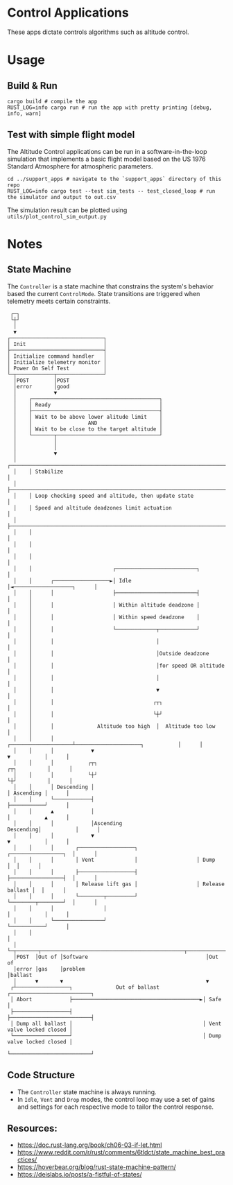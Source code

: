 # Control Applications
These apps dictate controls algorithms such as altitude control.

# Usage

## Build & Run
```shell
cargo build # compile the app
RUST_LOG=info cargo run # run the app with pretty printing [debug, info, warn]
```

## Test with simple flight model
The Altitude Control applications can be run in a software-in-the-loop
simulation that implements a basic flight model based on the 
US 1976 Standard Atmosphere for atmospheric parameters.

```shell
cd ../support_apps # navigate to the `support_apps` directory of this repo
RUST_LOG=info cargo test --test sim_tests -- test_closed_loop # run the simulator and output to out.csv
```
The simulation result can be plotted using `utils/plot_control_sim_output.py`

# Notes

## State Machine
The `Controller` is a state machine that constrains the system's behavior based the current `ControlMode`.
State transitions are triggered when telemetry meets certain constraints.

```
 ┌─┐
 └┼┘
  │
  ▼
┌──────────────────────────────┐
│ Init                         │
├──────────────────────────────┤
│ Initialize command handler   │
│ Initialize telemetry monitor │
│ Power On Self Test           │
└─┬────────────┬───────────────┘
  │POST        │POST
  │error       │good
  │            ▼
  │    ┌─────────────────────────────────────────┐
  │    │ Ready                                   │
  │    ├─────────────────────────────────────────┤
  │    │ Wait to be above lower alitude limit    │
  │    │                  AND                    │
  │    │ Wait to be close to the target altitude │
  │    └───────┬─────────────────────────────────┘
  │            │
  │            │
  │            ▼
  │    ┌─────────────────────────────────────────────────────────────────────────────────┐
  │    │ Stabilize                                                                       │
  │    ├─────────────────────────────────────────────────────────────────────────────────┤
  │    │ Loop checking speed and altitude, then update state                             │
  │    │ Speed and altitude deadzones limit actuation                                    │
  │    ├─────────────────────────────────────────────────────────────────────────────────┤
  │    │                                                                                 │
  │    │                                                                                 │
  │    │                                                                                 │
  │    │                          ┌──────────────────────────┐                           │
  │    │      ┌──────────────────►│ Idle                     │◄───────────────────┐      │
  │    │      │                   ├──────────────────────────┤                    │      │
  │    │      │                   │ Within altitude deadzone │                    │      │
  │    │      │                   │ Within speed deadzone    │                    │      │
  │    │      │                   └─────────────┬────────────┘                    │      │
  │    │      │                                 │                                 │      │
  │    │      │                                 │Outside deadzone                 │      │
  │    │      │                                 │for speed OR altitude            │      │
  │    │      │                                 │                                 │      │
  │    │      │                                 ▼                                 │      │
  │    │      │                                ┌┬┐                                │      │
  │    │      │                                └┼┘                                │      │
  │    │      │              Altitude too high  │  Altitude too low               │      │
  │    │      │            ┌────────────────────┴─────────────────────┐           │      │
  │    │      │            ▼                                          ▼           │      │
  │    │      │           ┌┬┐                                        ┌┬┐          │      │
  │    │      │           └┼┘                                        └┼┘          │      │
  │    │      │ Descending │                                          │ Ascending │      │
  │    │      └────────────┤                                          ├───────────┘      │
  │    │      ▲            │                                          │           ▲      │
  │    │      │            │Ascending                       Descending│           │      │
  │    │      │            ▼                                          ▼           │      │
  │    │      │       ┌──────────────────┐                   ┌─────────────────┐  │      │
  │    │      │       │ Vent             │                   │ Dump            │  │      │
  │    │      │       ├──────────────────┤                   ├─────────────────┤  │      │
  │    │      │       │ Release lift gas │                   │ Release ballast │  │      │
  │    │      │       └────────┬─────────┘                   └────────┬────────┘  │      │
  │    │      │                │                                      │           │      │
  │    │      └────────────────┘                                      └───────────┘      │
  │    │                                                                                 │
  │    └─┬───────┬──────────────────────────────────────────────┬────────────────────────┘
  │POST  │Out of │Software                                      │Out of
  │error │gas    │problem                                       │ballast
  │      ▼       ▼                                              ▼
 ┌┴─────────────────┐              Out of ballast              ┌──────────────────────────┐
 │ Abort            ├─────────────────────────────────────────►│ Safe                     │
 ├──────────────────┤                                          ├──────────────────────────┤
 │ Dump all ballast │                                          │ Vent valve locked closed │
 └──────────────────┘                                          │ Dump valve locked closed │
                                                               └──────────────────────────┘
```

## Code Structure

* The `Controller` state machine is always running.
* In `Idle`, `Vent` and `Drop` modes, the control loop may use a set of gains and settings for each respective mode to tailor the control response.

## Resources:
- https://doc.rust-lang.org/book/ch06-03-if-let.html
- https://www.reddit.com/r/rust/comments/6tldct/state_machine_best_practices/
- https://hoverbear.org/blog/rust-state-machine-pattern/
- https://deislabs.io/posts/a-fistful-of-states/